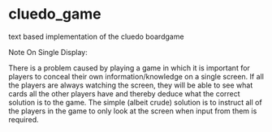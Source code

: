 # cluedo_game
text based implementation of the cluedo boardgame




Note On Single Display:

There is a problem caused by playing a game in which it is important for players to conceal their own information/knowledge on a single screen. If all the players are always watching the screen, they will be able to see what cards all the other players have and thereby deduce what the correct solution is to the game. The simple (albeit crude) solution is to instruct all of the players in the game to only look at the screen when input from them is required.
